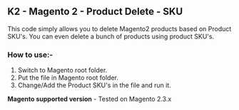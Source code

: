 ## K2 - Magento 2 - Product Delete - SKU

This code simply allows you to delete Magento2 products based on Product SKU's. You can even delete a bunch of products using product SKU's.

### How to use:-
1. Switch to Magento root folder.
2. Put the file in Magento root folder.
3. Change/Add the Product SKU's in the file and run it.

**Magento supported version** - Tested on Magento 2.3.x
